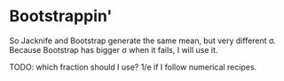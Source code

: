 Bootstrappin'
======================

So Jacknife and Bootstrap generate the same mean, but
very different σ. Because Bootstrap has bigger σ when it
fails, I will use it.

TODO: which fraction should I use? 1/e if I follow numerical
recipes.
